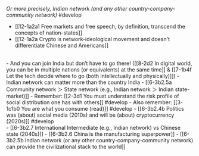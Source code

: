 *Or more precisely, Indian network (and any other country-company-community network)* #develop 
<br>
- [[12-1a2a1 Free markets and free speech, by definition, transcend the concepts of nation-states]]
- [[12-1a2a Crypto is network-ideological movement and doesn't differentiate Chinese and Americans]]
<br>
- And you can join India but don’t have to go there! ([[8-2d2 In digital world, you can be in multiple nations (or equivalents) at the same time]] & [[7-1b4f Let the tech decide where to go (both intellectually and physically)]])
  - Indian network can matter more than the country India
    - [[6-3b2.5a Community network ＞ State network (e.g., Indian network ＞ Indian state-market)]]
    - Remember: [[2-3d1 You must understand the risk profile of social distribution one has with others]] #develop 
    - Also remember: [[3-1c1b0 You are what you consume (read)]] #develop 
      - [[6-3b2.4b Politics was (about) social media (2010s) and will be (about) cryptocurrency (2020s)]] #develop 
<br>
- [[6-3b2.7 International Intermediate (e.g., Indian network) vs Chinese state (2040s)]]
  - [[6-3b2.6 China is the manufacturing superpower]]
  - [[6-3b2.5b Indian network (or any other country-company-community network) can provide the civilizational stack to the world]]
